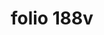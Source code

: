 ---
layout: edition
title: folio 188v
manuscript: Florence, Biblioteca Marucelliana, Carte Rajna XIX.15
sigla: R
iip: r188v.tif
milestone: 356
---
